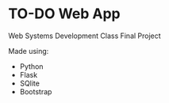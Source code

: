 # TO-DO Web App


Web Systems Development Class Final Project

Made using:
- Python
- Flask
- SQlite
- Bootstrap
